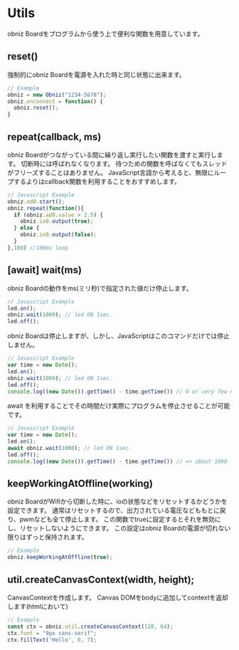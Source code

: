 # Utils
obniz Boardをプログラムから使う上で便利な関数を用意しています。

## reset()
強制的にobniz Boardを電源を入れた時と同じ状態に出来ます。

```Javascript
// Example
obniz = new Obniz("1234-5678");
obniz.onconnect = function() {
  obniz.reset();
}
```

## repeat(callback, ms)
obniz Boardがつながっている間に繰り返し実行したい関数を渡すと実行します。
切断時には呼ばれなくなります。
待つための関数を呼ばなくてもスレッドがフリーズすることはありません。
JavaScript言語から考えると、無限にループするよりはcallback関数を利用することをおすすめします。
```Javascript
// Javascript Example
obniz.ad0.start();
obniz.repeat(function(){
  if (obniz.ad0.value > 2.5) {
    obniz.io0.output(true);
  } else {
    obniz.io0.output(false);
  }
},100) //100ms loop
```
## [await] wait(ms)
obniz Boardの動作をms(ミリ秒)で指定された値だけ停止します。
```Javascript
// Javascript Example
led.on();
obniz.wait(1000); // led ON 1sec.
led.off();
```
obniz Boardは停止しますが、しかし、JavaScriptはこのコマンドだけでは停止しません。
```Javascript
// Javascript Example
var time = new Date();
led.on();
obniz.wait(1000); // led ON 1sec.
led.off();
console.log((new Date()).getTime() - time.getTime()) // 0 or very few ms. not 1000ms.
```
await を利用することでその時間だけ実際にプログラムを停止させることが可能です。
```Javascript
// Javascript Example
var time = new Date();
led.on();
await obniz.wait(1000); // led ON 1sec.
led.off();
console.log((new Date()).getTime() - time.getTime()) // => about 1000
```

## keepWorkingAtOffline(working)
obniz BoardがWifiから切断した時に、ioの状態などをリセットするかどうかを設定できます。
通常はリセットするので、出力されている電圧などももとに戻り、pwmなども全て停止します。
この関数でtrueに設定するとそれを無効にし、リセットしないようにできます。
この設定はobniz Boardの電源が切れない限りはずっと保持されます。
```Javascript
// Example
obniz.keepWorkingAtOffline(true);
```

## util.createCanvasContext(width, height);
CanvasContextを作成します。
Canvas DOMをbodyに追加してcontextを返却します(htmlにおいて)

```Javascript
// Example
const ctx = obniz.util.createCanvasContext(128, 64);
ctx.font = "9px sans-serif";
ctx.fillText('Hello', 0, 7);
```